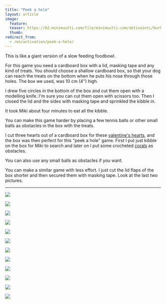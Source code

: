 ```yaml
---
title: "Peek a hole"
layout: article
image:
  feature:
  teaser: https://b2.minimuutti.com/file/minimuutti-com/aktivointi/kurkkaa-koloon/DSC34707-245px.jpg
  thumb:
redirect_from:
  - /en/activation/peek-a-hole/
---
```


This is like a giant version of a slow feeding foodbowl.

For this game you need a cardboard box with a lid, masking tape and any kind of treats. You should choose a shallow cardboard box, so that your dog can reach the treats on the bottom when he puts his nose through those holes. The box we used, was 10 cm (4") high.

I drew five circles in the bottom of the box and cut them open with a modelling knife. I'm sure you can cut them open with scissors too. Then I closed the lid and the sides with masking tape and sprinkled the kibble in.

It took Miki about four minutes to eat all the kibble.

You can make this game harder by placing a few tennis balls or other small balls as obstacles in the box with the treats.

I cut three hearts out of a cardboard box for these [valentine's hearts](/en/brain-games/valentines-heart/), and the box was then perfect for this "peek a hole" game. First I put just kibble on the box for Miki to search and later on I put some crocheted [corals](/en/brain-games/corals/) as obstacles.

You can also use any small balls as obstacles if you want.

You can make a similar game with less effort. I just cut the lid flaps of the box shorter and then secured them with masking tape. Look at the last two pictures.

---

![](https://b2.minimuutti.com/file/minimuutti-com/aktivointi/kurkkaa-koloon/DSC34707-800px.jpg)

![](https://b2.minimuutti.com/file/minimuutti-com/aktivointi/kurkkaa-koloon/DSC34699-800px.jpg)

![](https://b2.minimuutti.com/file/minimuutti-com/aktivointi/kurkkaa-koloon/DSC34669-800px.jpg)

![](https://b2.minimuutti.com/file/minimuutti-com/aktivointi/kurkkaa-koloon/DSC34726-800px.jpg)

![](https://b2.minimuutti.com/file/minimuutti-com/aktivointi/kurkkaa-koloon/DS04001-800px.jpg)

![](https://b2.minimuutti.com/file/minimuutti-com/aktivointi/kurkkaa-koloon/DS04011-800px.jpg)

![](https://b2.minimuutti.com/file/minimuutti-com/aktivointi/kurkkaa-koloon/DS04046-800px.jpg)

![](https://b2.minimuutti.com/file/minimuutti-com/aktivointi/kurkkaa-koloon/DS04047-800px.jpg)

![](https://b2.minimuutti.com/file/minimuutti-com/aktivointi/kurkkaa-koloon/DS04170-800px.jpg)

![](https://b2.minimuutti.com/file/minimuutti-com/aktivointi/kurkkaa-koloon/DS04141-800px.jpg)

![](https://b2.minimuutti.com/file/minimuutti-com/aktivointi/kurkkaa-koloon/DSC41369-800px.jpg)

![](https://b2.minimuutti.com/file/minimuutti-com/aktivointi/kurkkaa-koloon/DSC41405-800px.jpg)
